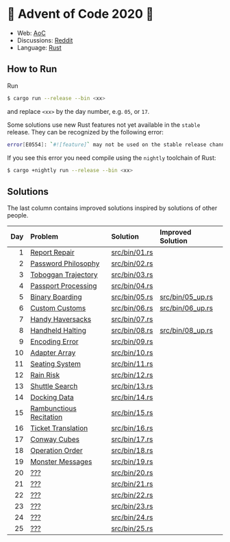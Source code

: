 # :christmas_tree: Advent of Code 2020 :christmas_tree:

- Web: [AoC](https://adventofcode.com/2020)
- Discussions: [Reddit](https://www.reddit.com/r/adventofcode/)
- Language: [Rust](https://www.rust-lang.org/)

## How to Run
Run
```bash
$ cargo run --release --bin <xx>
```
and replace `<xx>` by the day number, e.g. `05`, or `17`.

Some solutions use new Rust features not yet available in the `stable` release.
They can be recognized by the following error:
```bash
error[E0554]: `#![feature]` may not be used on the stable release channel
```
If you see this error you need compile using the `nightly` toolchain of Rust:
```bash
$ cargo +nightly run --release --bin <xx>
```

## Solutions
The last column contains improved solutions inspired by solutions of other people.

| Day | Problem | Solution | Improved Solution |
|----:|:--------|:---------|:------------------|
|   1 | [Report Repair](https://adventofcode.com/2020/day/1) | [src/bin/01.rs](src/bin/01.rs) |  |
|   2 | [Password Philosophy](https://adventofcode.com/2020/day/2) | [src/bin/02.rs](src/bin/02.rs) |  |
|   3 | [Toboggan Trajectory](https://adventofcode.com/2020/day/3) | [src/bin/03.rs](src/bin/03.rs) |  |
|   4 | [Passport Processing](https://adventofcode.com/2020/day/4) | [src/bin/04.rs](src/bin/04.rs) |  |
|   5 | [Binary Boarding](https://adventofcode.com/2020/day/5) | [src/bin/05.rs](src/bin/05.rs) | [src/bin/05_up.rs](src/bin/05_up.rs) |
|   6 | [Custom Customs](https://adventofcode.com/2020/day/6) | [src/bin/06.rs](src/bin/06.rs) | [src/bin/06_up.rs](src/bin/06_up.rs) |
|   7 | [Handy Haversacks](https://adventofcode.com/2020/day/7) | [src/bin/07.rs](src/bin/07.rs) |  |
|   8 | [Handheld Halting](https://adventofcode.com/2020/day/8) | [src/bin/08.rs](src/bin/08.rs) | [src/bin/08_up.rs](src/bin/08_up.rs) |
|   9 | [Encoding Error](https://adventofcode.com/2020/day/9) | [src/bin/09.rs](src/bin/09.rs) |  |
|  10 | [Adapter Array](https://adventofcode.com/2020/day/10) | [src/bin/10.rs](src/bin/10.rs) |  |
|  11 | [Seating System](https://adventofcode.com/2020/day/11) | [src/bin/11.rs](src/bin/11.rs) |  |
|  12 | [Rain Risk](https://adventofcode.com/2020/day/12) | [src/bin/12.rs](src/bin/12.rs) |  |
|  13 | [Shuttle Search](https://adventofcode.com/2020/day/13) | [src/bin/13.rs](src/bin/13.rs) |  |
|  14 | [Docking Data](https://adventofcode.com/2020/day/14) | [src/bin/14.rs](src/bin/14.rs) |  |
|  15 | [Rambunctious Recitation](https://adventofcode.com/2020/day/15) | [src/bin/15.rs](src/bin/15.rs) |  |
|  16 | [Ticket Translation](https://adventofcode.com/2020/day/16) | [src/bin/16.rs](src/bin/16.rs) |  |
|  17 | [Conway Cubes](https://adventofcode.com/2020/day/17) | [src/bin/17.rs](src/bin/17.rs) |  |
|  18 | [Operation Order](https://adventofcode.com/2020/day/18) | [src/bin/18.rs](src/bin/18.rs) |  |
|  19 | [Monster Messages](https://adventofcode.com/2020/day/19) | [src/bin/19.rs](src/bin/19.rs) |  |
|  20 | [???](https://adventofcode.com/2020/day/20) | [src/bin/20.rs](src/bin/20.rs) |  |
|  21 | [???](https://adventofcode.com/2020/day/21) | [src/bin/21.rs](src/bin/21.rs) |  |
|  22 | [???](https://adventofcode.com/2020/day/22) | [src/bin/22.rs](src/bin/22.rs) |  |
|  23 | [???](https://adventofcode.com/2020/day/23) | [src/bin/23.rs](src/bin/23.rs) |  |
|  24 | [???](https://adventofcode.com/2020/day/24) | [src/bin/24.rs](src/bin/24.rs) |  |
|  25 | [???](https://adventofcode.com/2020/day/25) | [src/bin/25.rs](src/bin/25.rs) |  |

